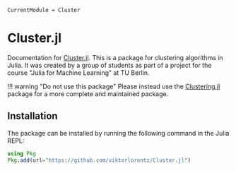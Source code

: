 ```@meta
CurrentModule = Cluster
```

# Cluster.jl

Documentation for [Cluster.jl](https://github.com/viktorlorentz/Cluster.jl).
This is a package for clustering algorithms in Julia. It was created by a group of students as part of a project for the course "Julia for Machine Learning" at TU Berlin.

!!! warning "Do not use this package"
    Please instead use the [Clustering.jl](https://github.com/JuliaStats/Clustering.jl) package for a more complete and maintained package.


## Installation

The package can be installed by running the following command in the Julia REPL:

```julia
using Pkg
Pkg.add(url="https://github.com/viktorlorentz/Cluster.jl")
```